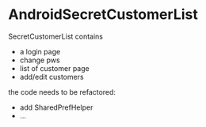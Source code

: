 # AndroidSecretCustomerList
SecretCustomerList contains
 - a login page
 - change pws
 - list of customer page
 - add/edit customers
 
the code needs to be refactored:
 - add SharedPrefHelper
 - ...
